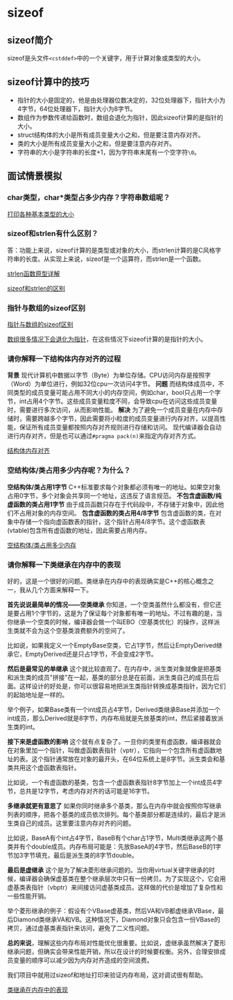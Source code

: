 # sizeof

## sizeof简介

sizeof是头文件`<cstddef>`中的一个关键字，用于计算对象或类型的大小。

## sizeof计算中的技巧

- 指针的大小是固定的，他是由处理器位数决定的，32位处理器下，指针大小为4字节，64位处理器下，指针大小为8字节。
- 数组作为参数传递给函数时，数组会退化为指针，因此sizeof计算的是指针的大小。
- struct结构体的大小是所有成员变量大小之和，但是要注意内存对齐。
- 类的大小是所有成员变量大小之和，但是要注意内存对齐。
- 字符串的大小是字符串的长度+1，因为字符串末尾有一个空字符`\0`。

## 面试情景模拟

### char类型，char*类型占多少内存？字符串数组呢？

[打印各种基本类型的大小](../../MyOutput/01-C++语言基础篇/CodeOut/sizeof/sizeof_basic_types.cpp)

### sizeof和strlen有什么区别？

答：功能上来说，sizeof计算的是类型或对象的大小，而strlen计算的是C风格字符串的长度。从实现上来说，sizeof是一个运算符，而strlen是一个函数。

[strlen函数原型详解](../notes/strlen.md)

[sizeof和strlen的区别](../../MyOutput/01-C++语言基础篇/CodeOut/sizeof/sizeof_strlen.cpp)

### 指针与数组的sizeof区别

[指针与数组的sizeof区别](../../MyOutput/01-C++语言基础篇/CodeOut/sizeof/sizeof_array_vs_pointer.cpp)

[数组很多情况下会退化为指针](../../MyOutput/01-C++语言基础篇/CodeOut/array_to_pointer/array_to_pointer.cpp)，在这些情况下sizeof计算的是指针的大小。

### 请你解释一下结构体内存对齐的过程

**背景**
现代计算机中数据以字节（Byte）为单位存储。CPU访问内存是按照字（Word）为单位进行，例如32位cpu一次访问4字节。
**问题**
而结构体成员中，不同类型的成员变量可能占用不同大小的内存空间，例如char，bool只占用一个字节，int占用4个字节。这些成员变量粒度不同，会导致cpu在访问这些成员变量时，需要进行多次访问，从而影响性能。
**解决**
为了避免一个成员变量在内存中存储时，需要跨越多个字节，因此需要将小粒度的成员变量进行内存对齐，以提高性能，保证所有成员变量都按照内存对齐规则进行存储和访问。
现代编译器会自动进行内存对齐，但是也可以通过`#pragma pack(n)`来指定内存对齐方式。

[结构体内存对齐](../../MyOutput/01-C++语言基础篇/CodeOut/sizeof/sizeof_struct_align.cpp)

### 空结构体/类占用多少内存呢？为什么？

**空结构体/类占用1字节**
C++标准要求每个对象都必须有唯一的地址。如果空对象占用0字节，多个对象会共享同一个地址，这违反了语言规范。
**不包含虚函数/纯虚函数的类占用1字节**
由于成员函数只存在于代码段中，不存储于对象中，因此他们不占用对象的内存空间。
**包含虚函数的类占用4/8字节**
包含虚函数的类，在对象中存储一个指向虚函数表的指针，这个指针占用4/8字节。这个虚函数表(vtable)包含所有虚函数的地址，因此需要占用内存。

[空结构体/类占用多少内存](../../MyOutput/01-C++语言基础篇/CodeOut/sizeof/sizeof_empty_struct.cpp)

### 请你解释一下类继承在内存中的表现

好的，这是一个很好的问题。类继承在内存中的表现确实是C++的核心概念之一，我从几个方面来解释一下。

**首先说说最简单的情况——空类继承**
你知道，一个空类虽然什么都没有，但它还是要占用1个字节的，这是为了保证每个对象都有唯一的地址。不过有趣的是，当你继承一个空类的时候，编译器会做一个叫EBO（空基类优化）的操作，这样派生类就不会为这个空基类浪费额外的空间了。

比如说，如果我定义一个EmptyBase空类，它占1字节，然后让EmptyDerived继承它，EmptyDerived还是只占1字节，不会变成2字节。

**然后是最常见的单继承**
这个就比较直观了。在内存中，派生类对象就像是把基类和派生类的成员"拼接"在一起，基类的部分总是在前面，派生类自己的成员在后面。这样设计的好处是，你可以很容易地把派生类指针转换成基类指针，因为它们的起始地址是一样的。

举个例子，如果Base类有一个int成员占4字节，Derived类继承Base并添加一个int成员，那么Derived就是8字节，内存布局就是先放基类的int，然后紧接着放派生类的int。

**接下来是虚函数的影响**
这个就有点复杂了。一旦你的类里有虚函数，编译器就会在对象里加一个指针，叫做虚函数表指针（vptr），它指向一个包含所有虚函数地址的表。这个指针通常放在对象的最开头，在64位系统上是8字节。派生类会和基类共用这个虚函数表指针。

比如说，一个有虚函数的基类，包含一个虚函数表指针8字节加上一个int成员4字节，总共是12字节，考虑内存对齐的话可能是16字节。

**多继承就更有意思了**
如果你同时继承多个基类，那么在内存中就会按照你写继承列表的顺序，把各个基类的成员依次排列。每个基类部分都是连续的，最后才是派生类自己的成员。这里要注意内存对齐的问题。

比如说，BaseA有个int占4字节，BaseB有个char占1字节，Multi类继承这两个基类并有个double成员。内存布局可能是：先放BaseA的4字节，然后BaseB的1字节加3字节填充，最后是派生类的8字节double。

**最后是虚继承**
这个是为了解决菱形继承问题的。当你用virtual关键字继承的时候，编译器会确保虚基类在整个继承层次中只有一份拷贝。为了实现这个，它会用虚基类表指针（vbptr）来间接访问虚基类成员。这样做的代价是增加了复杂性和一些性能开销。

举个菱形继承的例子：假设有个VBase虚基类，然后VA和VB都虚继承VBase，最后Diamond类继承VA和VB。这种情况下，Diamond对象只会包含一份VBase的拷贝，通过虚基类表指针来访问，避免了二义性问题。

**总的来说**，理解这些内存布局对性能优化很重要。比如说，虚继承虽然解决了菱形继承问题，但确实会带来性能开销，所以在设计的时候要权衡。另外，合理安排成员变量的顺序可以减少因为内存对齐造成的空间浪费。

我们项目中就用过sizeof和地址打印来验证内存布局，这对调试很有帮助。

[类继承在内存中的表现](../../MyOutput/01-C++语言基础篇/CodeOut/sizeof/sizeof_inheritance.cpp)

<!-- 
### 虚函数对类大小的影响
[代码实现与总结](../../MyOutput/01-C++语言基础篇/CodeOut/sizeof/sizeof_virtual.cpp)

### 多维数组的sizeof
[代码实现与总结](../../MyOutput/01-C++语言基础篇/CodeOut/sizeof/sizeof_2d_array.cpp)

### 字符串字面量与sizeof
[代码实现与总结](../../MyOutput/01-C++语言基础篇/CodeOut/sizeof/sizeof_string_literal.cpp)

### sizeof和动态分配内存
[代码实现与总结](../../MyOutput/01-C++语言基础篇/CodeOut/sizeof/sizeof_dynamic_array.cpp)

### 联合体的sizeof
[代码实现与总结](../../MyOutput/01-C++语言基础篇/CodeOut/sizeof/sizeof_union.cpp)

### 函数类型与sizeof
[代码实现与总结](../../MyOutput/01-C++语言基础篇/CodeOut/sizeof/sizeof_function.cpp)
 -->
